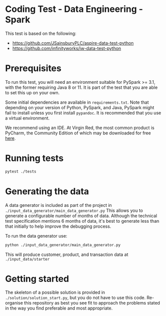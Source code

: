 # Coding Test - Data Engineering - Spark

This test is based on the following:

- https://github.com/JSainsburyPLC/aspire-data-test-python
- https://github.com/infinityworks/iw-data-test-python

# Prerequisites

To run this test, you will need an environment suitable for PySpark >= 3.1, with the former
requiring Java 8 or 11. It is part of the test that you are able to set this up on your own.

Some initial dependencies are available in `requirements.txt`. Note that depending on your version of Python, PySpark,
and Java, PySpark might fail to install unless you first install `pypandoc`. It is recommended that you use a
virtual environment.

We recommend using an IDE. At Virgin Red, the most common product is PyCharm, the Community Edition of which
may be downloaded for free [here](https://www.jetbrains.com/pycharm/download/#section=mac).

# Running tests

```bash
pytest ./tests
```

# Generating the data

A data generator is included as part of the project in `./input_data_generator/main_data_generator.py`
This allows you to generate a configurable number of months of data.
Although the technical test specification mentions 6 months of data, it's best to generate
less than that initially to help improve the debugging process.

To run the data generator use:

```bash
python ./input_data_generator/main_data_generator.py
```

This will produce customer, product, and transaction data at `./input_data/starter`

# Getting started

The skeleton of a possible solution is provided in `./solution/solution_start.py`, but you do not have to use this code.
Re-organise this repository as best you see fit to approach the problems stated in the way you find preferable and
most appropriate.
